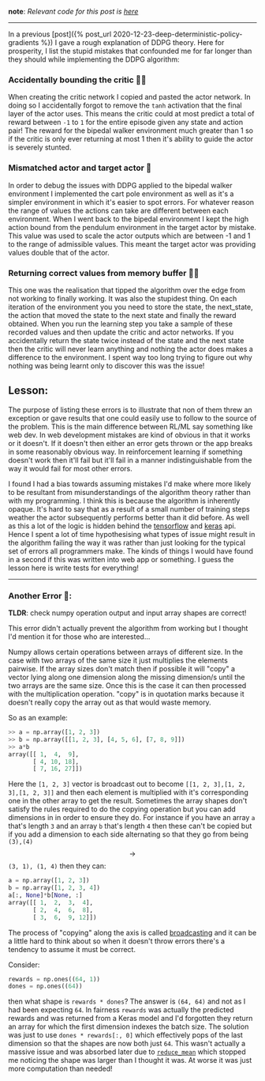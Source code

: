 
__note__: *Relevant code for this post is [here](https://github.com/mauicv/BipedalWalker-v2-ddpg)*

---


In a previous [post]({% post_url 2020-12-23-deep-deterministic-policy-gradients %}) I gave a rough explanation of DDPG theory. Here for prosperity, I list the stupid mistakes that confounded me for far longer than they should while implementing the DDPG algorithm:

### Accidentally bounding the critic 🤦‍♂️

When creating the critic network I copied and pasted the actor network. In doing so I accidentally forgot to remove the `tanh` activation that the final layer of the actor uses. This means the critic could at most predict a total of reward between `-1` to `1` for the entire episode given any state and action pair! The reward for the bipedal walker environment much greater than 1 so if the critic is only ever returning at most 1 then it's ability to guide the actor is severely stunted.

### Mismatched actor and target actor 🤦

In order to debug the issues with DDPG applied to the bipedal walker environment I implemented the cart pole environment as well as it's a simpler environment in which it's easier to spot errors. For whatever reason the range of values the actions can take are different between each environment. When I went back to the bipedal environment I kept the high action bound from the pendulum environment in the target actor by mistake. This value was used to scale the actor outputs which are between -1 and 1 to the range of admissible values. This meant the target actor was providing values double that of the actor.

### Returning correct values from memory buffer 🤦‍♂️

This one was the realisation that tipped the algorithm over the edge from not working to finally working. It was also the stupidest thing. On each iteration of the environment you you need to store the state, the next_state, the action that moved the state to the next state and finally the reward obtained. When you run the learning step you take a sample of these recorded values and then update the critic and actor networks. If you accidentally return the state twice instead of the state and the next state then the critic will never learn anything and nothing the actor does makes a difference to the environment. I spent way too long trying to figure out why nothing was being learnt only to discover this was the issue!

## Lesson:

The purpose of listing these errors is to illustrate that non of them threw an exception or gave results that one could easily use to follow to the source of the problem. This is the main difference between RL/ML say something like web dev. In web development mistakes are kind of obvious in that it works or it doesn't. If it doesn't then either an error gets thrown or the app breaks in some reasonably obvious way. In reinforcement learning if something doesn't work then it'll fail but it'll fail in a manner indistinguishable from the way it would fail for most other errors.

I found I had a bias towards assuming mistakes I'd make where more likely to be resultant from misunderstandings of the algorithm theory rather than with my programming. I think this is because the algorithm is inherently opaque. It's hard to say that as a result of a small number of training steps weather the actor subsequently performs better than it did before. As well as this a lot of the logic is hidden behind the [tensorflow](https://www.tensorflow.org/) and [keras](https://keras.io/) api. Hence I spent a lot of time hypothesising what types of issue might result in the algorithm failing the way it was rather than just looking for the typical set of errors all programmers make. The kinds of things I would have found in a second if this was written into web app or something. I guess the lesson here is write tests for everything!

___


###  Another Error 🤦:

**TLDR**: check numpy operation output and input array shapes are correct!

This error didn't actually prevent the algorithm from working but I thought I'd mention it for those who are interested...

Numpy allows certain operations between arrays of different size. In the case with two arrays of the same size it just multiplies the elements pairwise. If the array sizes don't match then if possible it will "copy" a vector lying along one dimension along the missing dimension/s until the two arrays are the same size. Once this is the case it can then processed with the multiplication operation. "copy" is in quotation marks because it doesn't really copy the array out as that would waste memory.

So as an example:

```py
>> a = np.array([1, 2, 3])
>> b = np.array([[1, 2, 3], [4, 5, 6], [7, 8, 9]])
>> a*b
array([[ 1,  4,  9],
       [ 4, 10, 18],
       [ 7, 16, 27]])
```
Here the `[1, 2, 3]` vector is broadcast out to become `[[1, 2, 3],[1, 2, 3],[1, 2, 3]]` and then each element is multiplied with it's corresponding one in the other array to get the result. Sometimes the array shapes don't satisfy the rules required to do the copying operation but you can add dimensions in in order to ensure they do. For instance if you have an array `a` that's length `3` and an array `b` that's length `4` then these can't be copied but if you add a dimension to each side alternating so that they go from being `(3),(4)` $$\rightarrow$$ `(3, 1), (1, 4)` then they can:

```py
a = np.array([1, 2, 3])
b = np.array([1, 2, 3, 4])
a[:, None]*b[None, :]
array([[ 1,  2,  3,  4],
       [ 2,  4,  6,  8],
       [ 3,  6,  9, 12]])
```

The process of "copying" along the axis is called [broadcasting](https://numpy.org/doc/stable/user/basics.broadcasting.html) and it can be a little hard to think about so when it doesn't throw errors there's a tendency to assume it must be correct.

Consider:

```py
rewards = np.ones((64, 1))
dones = np.ones((64))
```

then what shape is `rewards * dones`? The answer is `(64, 64)` and not as I had been expecting `64`. In fairness `rewards` was actually the predicted rewards and was returned from a Keras model and I'd forgotten they return an array for which the first dimension indexes the batch size. The solution was just to use `dones * rewards[:, 0]` which effectively pops of the last dimension so that the shapes are now both just `64`. This wasn't actually a massive issue and was absorbed later due to [`reduce_mean`](https://www.tensorflow.org/api_docs/python/tf/math/reduce_mean) which stopped me noticing the shape was larger than I thought it was. At worse it was just more computation than needed!

